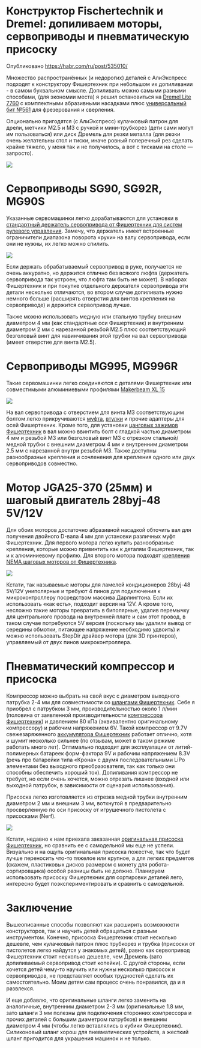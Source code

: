 # Конструктор Fischertechnik и Dremel: допиливаем моторы, сервоприводы и пневматическую присоску

Опубликовано https://habr.com/ru/post/535010/

Множество распространённых (и недорогих) деталей с АлиЭкспресс подходят к конструктору Фишертехник при небольшом их допиливании - в самом буквальном смысле. Допиливать можно самыми разными способами, (для экономии места) я решил остановиться на [Dremel Lite 7760](https://www.amazon.com/Dremel-Cordless-Variable-Multi-Purpose-Accessory/dp/B07R9PNRBD/) с комплектными абразивными насадками плюс [универсальный бит №561](https://www.amazon.com/gp/product/B00004UDIB/) для фрезерования и сверления. 

Опционально пригодятся (с АлиЭкспресс) кулачковый патрон для дрели, метчики M2.5 и M3 с ручкой и мини-трубкорез (дети сами могут им пользоваться) или диск Дремель для резки металла (для резки очень желательны стол и тиски, иначе ровный поперечный рез сделать крайне тяжело, у меня так и не получилось, а вот с тисками на столе — запросто).

![](https://habrastorage.org/webt/18/sj/iw/18sjiwc1sgpfgjpn2emwxxoyeue.jpeg)

<cut/>

# Сервоприводы SG90, SG92R, MG90S

Указанные сервомашинки легко дорабатываются для установки в [стандартный держатель сервопривода от Фишертехник для систем рулевого управления](http://pacpac.ru/product/derzhatel-dlja-servomotora/). Замечу, что держатель имеет встроенные ограничители диапазона поворота «руки» на валу сервопривода, если они не нужны, их легко можно спилить.

![](https://habrastorage.org/webt/qj/nq/qg/qjnqqgobp9k8srupxlw4vq2ki_g.jpeg)

Если держать обрабатываемый сервопривод в руке, получается не очень аккуратно, но держится отлично без всякого люфта (держатель сервопривода так устроен, что люфта там быть не может). В наборах Фишертехник и при покупке отдельного держателя сервопривода эти детали несколько отличаются, во втором случае допиливать нужно немного больше (расширять отверстия для винтов крепления на сервоприводе) и держится сервопривод лучше.

Также можно использовать медную или стальную трубку внешним диаметром 4 мм (как стандартные оси Фишертехник) и внутренним диаметром 2 мм с нарезанной резьбой M2.5 плюс соответствующий безголовый винт для навинчивания этой трубки на вал сервопривода (имеет отверстие для винта M2.5).

# Сервоприводы MG995, MG996R

Такие сервомашинки легко соединяются с деталями Фишертехник или совместимыми алюминиевыми профилями [Makerbeam XL 15](https://www.amazon.com/s?k=Makerbeam+XL+15&ref=nb_sb_noss)

![](https://habrastorage.org/webt/k3/d7/xr/k3d7xr7q4_oj71ttvm0vxlwcdda.jpeg)

На вал сервопривода с отверстием для винта M3 соответствующим болтом легко прикручиваются [муфта](http://pacpac.ru/product/35073/), [втулки](http://pacpac.ru/search/?searchstring=втулка) и прочие адаптеры для осей Фишертехник. Кроме того, для установки [цанговых зажимов Фишертехник](http://pacpac.ru/search/?searchstring=цангов) в вал можно ввинтить болт с гладкой частью диаметром 4 мм и резьбой M3 или безголовый винт M3 с отрезком стальной/медной трубки с внешним диаметром 4 мм и внутренним диаметром 2.5 мм с нарезанной внутри резьбой M3. Также доступны разнообразные крепления и сочленения для крепления одного или двух сервоприводов совместно.

# Мотор JGA25-370 (25мм) и шаговый двигатель 28byj-48 5V/12V

Для обоих моторов достаточно абразивной насадкой обточить вал для получения двойного D-вала 4 мм для установки различных муфт Фишертехник. Для первого мотора легко купить разнообразные крепления, которые можно привинтить как к деталям Фишертехник, так и к алюминиевому профилю. Для второго мотора подходят [крепления NEMA шаговых моторов от Фишертехника](http://pacpac.ru/product/derzhatel-shagovogo-dvigatelja/).

![](https://habrastorage.org/webt/z8/ga/h2/z8gah2utnw1ugsar7ugronvvvqc.jpeg)

Кстати, так называемые моторы для ламелей кондиционеров 28byj-48 5V/12V униполярные и требуют 4 пинов для подключения к микроконтроллеру посредством массива Дарлингтона. Если их использовать «как есть», подходит версия на 12V. А кроме того, несложно такие моторы превратить в биполярные, удалив перемычку для центрального провода на внутренней плате и сам этот провод, в таком случае потребуются 5V версия (поскольку мы удалили вывод от середины обмотки, питающее напряжение необходимо удвоить) и можно использовать StepDir драйвер  мотора (для 3D принтеров), управляемый от двух пинов микроконтроллера.

# Пневматический компрессор и присоска

Компрессор можно выбрать на свой вкус с диаметром выходного патрубка 2-4 мм для совместимости со [шлангами Фишертехник](http://pacpac.ru/product/122363-pnevmaticheskaja-trubka-3m/). Себе я приобрел с патрубком 3 мм, производительностью около 1 л/мин (половина от заявленной производительности [компрессора Фишертехник](http://pacpac.ru/product/121470-kompressor-9v/)) и давлением 80 кПа (эквивалентно оригинальному компрессору) и рабочим напряжением 6V. Такой компрессор от 9.7V свежезаряженного [аккумулятора Фишертехник](http://pacpac.ru/product/35537/) работает отлично, хотя и шумит несколько сильнее (по отзывам, может в таком режиме работать много лет). Оптимально подходит для эксплуатации от литий-полимерных батареек форм-фактора 9V и рабочим напряжением 8.3V (речь про батарейки типа «Крона» с двумя последовательными LiPo элементами без выходного преобразователя, так как только они способны обеспечить хороший ток). Допиливания компрессор не требует, но если очень хочется, можно отрезать лишнее (входной или выходной патрубок, в зависимости от сценария использования).

Присоска легко изготовляется из отрезка медной трубки внутренним диаметром 2 мм и внешним 3 мм, воткнутой в предварительно просверленную по оси присоску от игрушечного пистолета с присосками (Nerf).

![](https://habrastorage.org/webt/dd/na/to/ddnatojen6zeigjxdtzwybtstog.jpeg)

Кстати, недавно к нам приехала заказанная [оригинальная присоска Фишертехник](http://pacpac.ru/product/vakuumnaja-prisoska/), но сравнить ее с самодельной мы еще не успели. Визуально и на ощупь оригинальная присоска пожестче, так что будет лучше переносить что-то тяжелое или крупное, а для легких предметов (скажем, пластиковых дисков размером с монету для робота-сортировщика) особой разницы быть не должно. Планируем использовать присоску Фишертехник для сортировки деталей лего, интересно будет поэкспериментировать и сравнить с самодельной.

# Заключение

Вышеописанные способы позволяют как расширить возможности конструкторов, так и научить детей обращаться с разным инструментом. Конечно, присоска Фишертехник стоит несколько дешевле, чем кулачковый патрон плюс трубкорез и трубка (присоски от пистолетов легко найдутся у знакомых детей), равно как сервопривод Фишертехник стоит несколько дешевле, чем Дремель (зато допиливаемый сервопривод стоит копейки). С другой стороны, если хочется детей чему-то научить или нужны несколько присосок и сервоприводов, не представляет особых трудностей сделать их самостоятельно. Моим детям сам процесс очень понравился, да и я развлекся.

И еще добавлю, что оригинальные шланги легко заменить на аналогичные, внутренним диаметром 2-3 мм (оригинальные 1.8 мм, зато шланги 3 мм полезны для подключения сторонних компрессора и прочих деталей с большим диаметром патрубков) и внешним диаметром 4 мм (чтобы легко вставлялись в кубики Фишертехник). Силиконовый шланг хорош для пневматических устройств, а жесткий шланг пригодится для украшения машинок и не только.